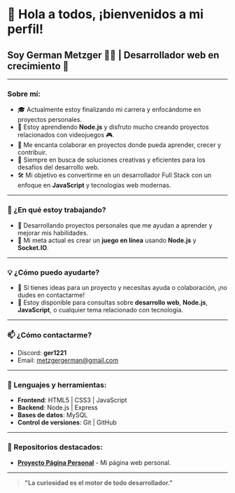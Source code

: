 # 👋 Hola a todos, ¡bienvenidos a mi perfil!

## Soy German Metzger 🧑‍💻 | Desarrollador web en crecimiento 🚀

---

### Sobre mí:

- 🎓 Actualmente estoy finalizando mi carrera y enfocándome en proyectos personales.
- 🌱 Estoy aprendiendo **Node.js** y disfruto mucho creando proyectos relacionados con videojuegos 🎮.
- 🤝 Me encanta colaborar en proyectos donde pueda aprender, crecer y contribuir.
- 🧠 Siempre en busca de soluciones creativas y eficientes para los desafíos del desarrollo web.
- 🛠️ Mi objetivo es convertirme en un desarrollador Full Stack con un enfoque en **JavaScript** y tecnologías web modernas.

---

### 💼 ¿En qué estoy trabajando?

- 📌 Desarrollando proyectos personales que me ayudan a aprender y mejorar mis habilidades.
- 🎯 Mi meta actual es crear un **juego en línea** usando **Node.js** y **Socket.IO**.

---

### 💡 ¿Cómo puedo ayudarte?

- 🚀 Si tienes ideas para un proyecto y necesitas ayuda o colaboración, ¡no dudes en contactarme!
- 💬 Estoy disponible para consultas sobre **desarrollo web**, **Node.js**, **JavaScript**, o cualquier tema relacionado con tecnología.

---

### 📫 ¿Cómo contactarme?

- Discord: **ger1221**
- Email: metzgergerman@gmail.com

---

### 🌟 Lenguajes y herramientas:

- **Frontend**: HTML5 | CSS3 | JavaScript
- **Backend**: Node.js | Express
- **Bases de datos**: MySQL 
- **Control de versiones**: Git | GitHub

---

### 🔗 Repositorios destacados:

- [**Proyecto Página Personal**](https://github.com/GermanMetzger/GermanMetzger) - Mi página web personal.

---

> **"La curiosidad es el motor de todo desarrollador."**
